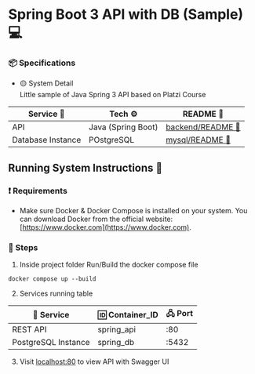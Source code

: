 # Spring Boot 3 API with DB (Sample) :computer:

### :package: Specifications
- :yellow_circle: System Detail <br/> 
Little sample of Java Spring 3 API based on Platzi Course

| Service 🧊  | Tech ⚙️ | README 🔗  |
| --- | --- | --- |
| API  | Java (Spring Boot) | [backend/README 📄](backend/README.md)|
| Database Instance  | POstgreSQL | [mysql/README 📄](database/README.md)|

## Running System Instructions :rocket:

### :exclamation: Requirements
- Make sure Docker & Docker Compose is installed on your system. You can download Docker from the official website: [https://www.docker.com](https://www.docker.com).

### :notebook_with_decorative_cover: Steps

1. Inside project folder Run/Build the docker compose file
```
docker compose up --build
```

2. Services running table

| :ice_cube: Service | :id: Container_ID | 🖧 Port |
| --- | --- | --- |
| REST API  | spring_api | :80
| PostgreSQL Instance  | spring_db  | :5432

3. Visit [localhost:80](http://localhost:80) to view API with Swagger UI